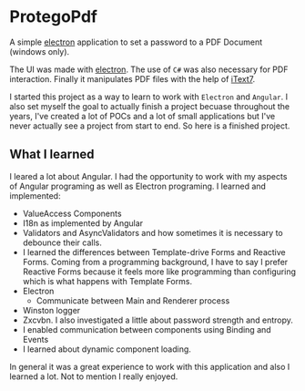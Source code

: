 # ProtegoPdf
A simple [electron](https://github.com/electron/electron) application to set a password to a PDF Document (windows only).

The UI was made with [electron](https://github.com/electron/electron). The use of `C#` was also necessary for PDF interaction.
Finally it manipulates PDF files with the help of [iText7](https://github.com/itext/itext7-dotnet).

I started this project as a way to learn to work with `Electron` and `Angular`. I also set myself the goal to actually finish a project becuase throughout the years, I've created a lot of POCs and a lot of small applications but I've never actually see a project from start to end. So here is a finished project.

## What I learned
I leared a lot about Angular. I had the opportunity to work with my aspects of Angular programing as well as Electron programing. I learned and implemented:

* ValueAccess Components
* I18n as implemented by Angular
* Validators and AsyncValidators and how sometimes it is necessary to debounce their calls.
* I learned the differences between Template-drive Forms and Reactive Forms. Coming from a programming background, I have to say I prefer Reactive Forms because it feels more like programming than configuring which is what happens with Template Forms.
* Electron
  * Communicate between Main and Renderer process
* Winston logger
* Zxcvbn. I also investigated a little about password strength and entropy.
* I enabled communication between components using Binding and Events
* I learned about dynamic component loading.

In general it was a great experience to work with this application and also I learned a lot. Not to mention I really enjoyed.
